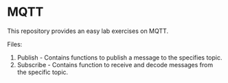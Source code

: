 # MQTT
This repository provides an easy lab exercises on MQTT. 

Files:
1. Publish - Contains functions to publish a message to the specifies topic.
2. Subscribe - Contains function to receive and decode messages from the specific topic.
